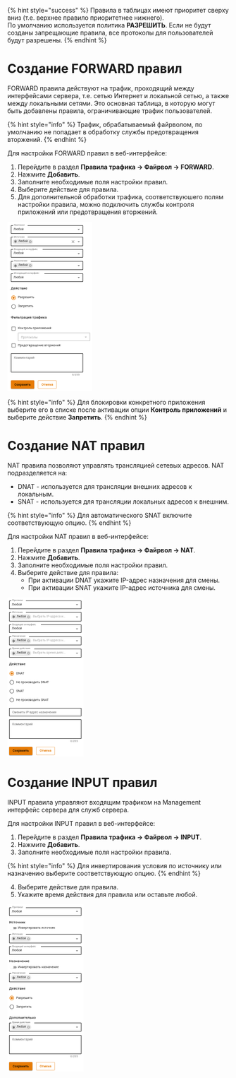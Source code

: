
{% hint style="success" %}
Правила в таблицах имеют приоритет сверху вниз (т.е. верхнее правило приоритетнее нижнего). \
По умолчанию используется политика **РАЗРЕШИТЬ**. Если не будут созданы запрещающие правила, все протоколы для пользователей будут разрешены.
{% endhint %}


# Создание FORWARD правил

FORWARD правила действуют на трафик, проходящий между интерфейсами сервера, т.е. сетью Интернет и локальной сетью, а также между локальными сетями. Это основная таблица, в которую могут быть добавлены правила, ограничивающие трафик пользователей.

{% hint style="info" %}
Трафик, обрабатываемый файрволом, по умолчанию не попадает в обработку службы предотвращения вторжений.
{% endhint %}

Для настройки FORWARD правил в веб-интерфейсе:
1. Перейдите в раздел **Правила трафика -> Файрвол -> FORWARD**.
2. Нажмите **Добавить**.
3. Заполните необходимые поля настройки правил.
4. Выберите действие для правила.
5. Для дополнительной обработки трафика, соответствуюшего полям настройки правила, можно подключить службы контроля приложений или предотвращения вторжений.

![](../../.gitbook/assets/firewall1.png)

{% hint style="info" %}
Для блокировки конкретного приложения выберите его в списке после активации опции **Контроль приложений** и выберите действие **Запретить**.
{% endhint %}

# Создание NAT правил

NAT правила позволяют управлять трансляцией сетевых адресов. NAT подразделяется на:
* DNAT - используется для трансляции внешних адресов к локальным. 
* SNAT - используется для трансляции локальных адресов к внешним.

{% hint style="info" %}
Для автоматического SNAT включите соответствующую опцию.
{% endhint %}

Для настройки NAT правил в веб-интерфейсе:
1. Перейдите в раздел **Правила трафика -> Файрвол -> NAT**.
2. Нажмите **Добавить**.
3. Заполните необходимые поля настройки правил.
4. Выберите действие для правила:
   * При активации DNAT укажите IP-адрес назначения для смены.
   * При активации SNAT укажите IP-адрес источника для смены.

![](../../.gitbook/assets/firewall2.png)

# Создание INPUT правил

INPUT правила управляют входящим трафиком на Management интерфейс сервера для служб сервера.

Для настройки INPUT правил в веб-интерфейсе:

1. Перейдите в раздел **Правила трафика -> Файрвол -> INPUT**.
2. Нажмите **Добавить**.
3. Заполните необходимые поля настройки правила.

{% hint style="info" %}
Для инвертирования условия по источнику или назначению выберите соответствующую опцию.
{% endhint %}

4. Выберите действие для правила.
5. Укажите время действия для правила или оставьте любой.

![](../../.gitbook/assets/firewall3.png)